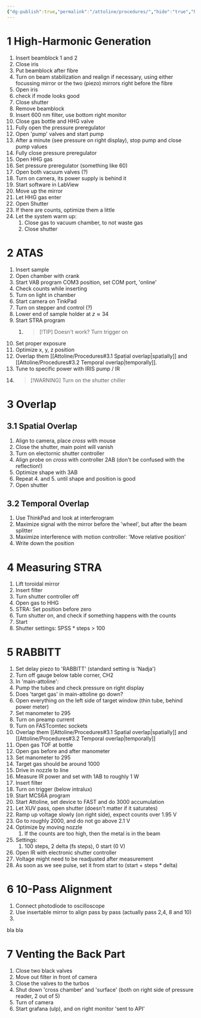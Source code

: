 ```yaml
---
{"dg-publish":true,"permalink":"/attoline/procedures/","hide":"true","hideInGraph":"true","updated":"2025-01-28T23:28:19.302+01:00"}
---
```


# 1 High-Harmonic Generation

1. Insert beamblock 1 and 2
2. Close iris
3. Put beamblock after fibre
4. Turn on beam stabilization and realign if necessary, using either focussing mirror or the two (piezo) mirrors right before the fibre
5. Open iris
6. check if mode looks good
7. Close shutter
8. Remove beamblock
9. Insert 600 nm filter, use bottom right monitor
10. Close gas bottle and HHG valve
11. Fully open the pressure preregulator
12. Open 'pump' valves and start pump
13. After a minute (see pressure on right display), stop pump and close pump values
14. Fully close pressure preregulator
15. Open HHG gas
16. Set pressure preregulator (something like 60)
17. Open both vacuum valves (?)
18. Turn on camera, its power supply is behind it
19. Start software in LabView
20. Move up the mirror
21. Let HHG gas enter
22. Open Shutter
23. If there are counts, optimize them a little
24. Let the system warm up: 
	1. Close gas to vacuum chamber, to not waste gas
	2. Close shutter

# 2 ATAS
1. Insert sample
2. Open chamber with crank
3. Start VAB program COM3 position, set COM port, 'online'
4. Check counts while inserting
5. Turn on light in chamber
6. Start camera on TinkPad
7. Turn on stepper and control (?)
8. Lower end of sample holder at $z\approx 34$ 
9. Start STRA program 
	1. >[!TIP] Doesn't work? Turn trigger on
10. Set proper exposure
11. Optimize x, y, z position
12. Overlap them [[Attoline/Procedures#3.1 Spatial overlap\|spatially]] and [[Attoline/Procedures#3.2 Temporal overlap\|temporally]].
13. Tune to specific power with IRIS pump / IR
14. > [!WARNING] Turn on the shutter chiller

# 3 Overlap
## 3.1 Spatial Overlap
1. Align to camera, place _cross_ with mouse
2. Close the shutter, main point will vanish
3. Turn on electornic shutter controller
4. Align probe on _cross_ with controller 2AB (don't be confused with the reflection!)
5. Optimize shape with 3AB
6. Repeat 4. and 5. until shape and position is good
7. Open shutter
## 3.2 Temporal Overlap
1. Use ThinkPad and look at interferogram
2. Maximize signal with the mirror before the 'wheel', but after the beam splitter
3. Maximize interference with motion controller: 'Move relative position'
4. Write down the position
# 4 Measuring STRA
1. Lift toroidal mirror
2. Insert filter
3. Turn shutter controller off
4. Open gas to HHG
5. STRA: Set position before zero
6. Turn shutter on, and check if something happens with the counts
7. Start
8. Shutter settings: SPSS * steps > 100

# 5 RABBITT
1. Set delay piezo to 'RABBITT' (standard setting is 'Nadja')
2. Turn off gauge below table corner, CH2
3. In 'main-attoline':
4. Pump the tubes and check pressure on right display
5. Does 'target gas' in main-attoline go down?
6. Open everything on the left side of target window (thin tube, behind power meter)
7. Set manometer to 295
8. Turn on preamp current
9. Turn on FASTcomtec sockets
10. Overlap them [[Attoline/Procedures#3.1 Spatial overlap\|spatially]] and [[Attoline/Procedures#3.2 Temporal overlap\|temporally]]
11. Open gas TOF at bottle
12. Open gas before and after manometer
13. Set manometer to 295
14. Target gas should be around 1000
15. Drive in nozzle to line
16. Measure IR power and set with 1AB to roughly 1 W
17. Insert filter
18. Turn on trigger (below intralux)
19. Start MCS6A program
20. Start Attoline, set device to FAST and do 3000 accumulation
21. Let XUV pass, open shutter (doesn't matter if it saturates)
22. Ramp up voltage slowly (on right side), expect counts over 1.95 V
23. Go to roughly 2000, and do not go above 2.1 V
24. Optimize by moving nozzle
	1. If the counts are too high, then the metal is in the beam
25. Settings:
	1. 100 steps, 2 delta (fs steps), 0 start (0 V)
26. Open IR with electronic shutter controller
27. Voltage might need to be readjusted after measurement
28. As soon as we see pulse, set it from start to (start + steps * delta)
# 6 10-Pass Alignment
1. Connect photodiode to oscilloscope
2. Use insertable mirror to align pass by pass (actually pass 2,4, 8 and 10)
3. 
bla bla

# 7 Venting the Back Part
1. Close two black valves
2. Move out filter in front of camera
3. Close the valves to the turbos
4. Shut down 'cross chamber' and 'surface' (both on right side of pressure reader, 2 out of 5)
5. Turn of camera
6. Start grafana (ulp), and on right monitor 'sent to API'
